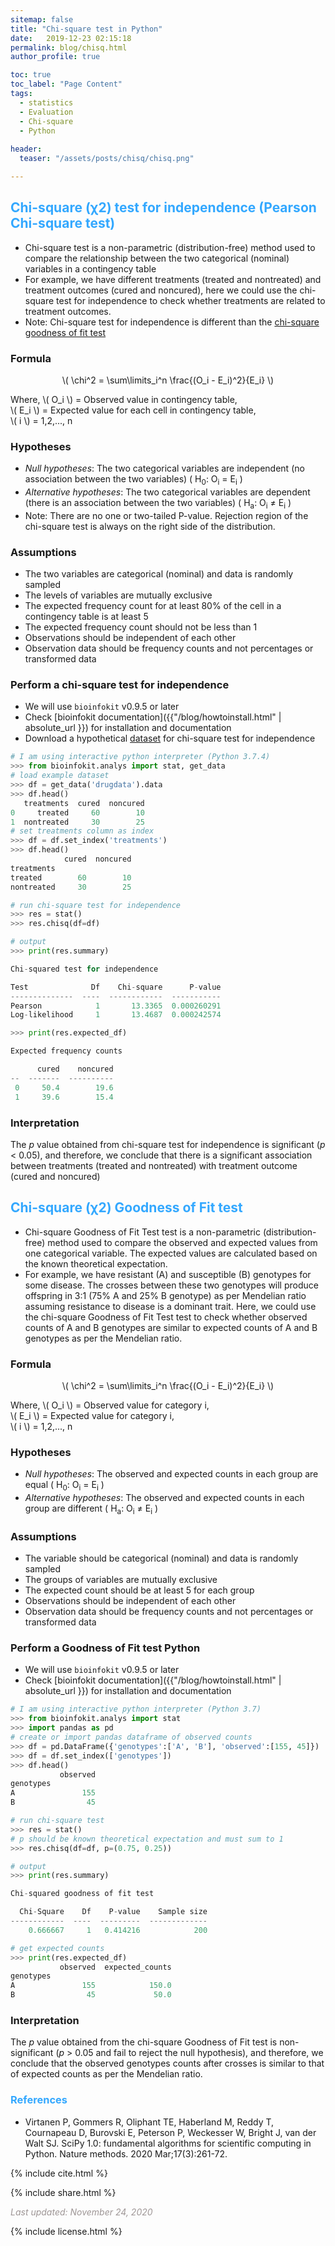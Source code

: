 ```yaml
---
sitemap: false
title: "Chi-square test in Python"
date:   2019-12-23 02:15:18
permalink: blog/chisq.html
author_profile: true

toc: true
toc_label: "Page Content"
tags:
  - statistics
  - Evaluation
  - Chi-square
  - Python
  
header:
  teaser: "/assets/posts/chisq/chisq.png"

---
```




<script type="text/javascript" async src="https://cdnjs.cloudflare.com/ajax/libs/mathjax/2.7.5/MathJax.js?config=TeX-MML-AM_CHTML" async></script>


## <span style="color:#33a8ff"> Chi-square (χ2) test for independence (Pearson Chi-square test)</span>
 - Chi-square test is a non-parametric (distribution-free) method used to compare the relationship between the two 
   categorical (nominal) variables in a contingency table
 - For example, we have different treatments (treated and nontreated) and treatment outcomes (cured and noncured), here
   we could use the chi-square test for independence to check whether treatments are related to treatment outcomes.
 - Note: Chi-square test for independence is different than the 
   <a href='https://reneshbedre.github.io/blog/chisq.html#-what-is-a-chi-square-%CF%872-goodness-of-fit-test'>chi-square goodness of fit test</a>

### Formula

<p align="center">
  \( \chi^2 = \sum\limits_i^n \frac{(O_i - E_i)^2}{E_i}  \) 
  </p>  
  
   <p>
  Where, \(  O_i \)  = Observed value in contingency table,<br>
         \(  E_i \)  = Expected value for each cell in contingency table,<br> 
         \( i \) = 1,2,..., n 
   </p>
   
 
 
### Hypotheses
 - <i>Null hypotheses</i>: The two categorical variables are independent (no association between the two variables) 
   ( H<sub>0</sub>: O<sub>i</sub> = E<sub>i</sub> )  
 - <i>Alternative hypotheses</i>: The two categorical variables are dependent (there is an association between the two 
   variables) ( H<sub>a</sub>: O<sub>i</sub> &ne; E<sub>i</sub> )  
- Note: There are no one or two-tailed P-value. Rejection region of the chi-square test is always on the right side of 
  the distribution.
 
### Assumptions
- The two variables are categorical (nominal) and data is randomly sampled
- The levels of variables are mutually exclusive 
- The expected frequency count for at least 80% of the cell in a contingency table is at least 5
- The expected frequency count should not be less than 1
- Observations should be independent of each other
- Observation data should be frequency counts and not percentages or transformed data

### Perform a chi-square test for independence 
- We will use `bioinfokit` v0.9.5 or later
- Check [bioinfokit documentation]({{"/blog/howtoinstall.html" | absolute_url }}) for installation and documentation
- Download a hypothetical <a href="/assets/posts/chisq/drugdata.csv">dataset</a> for chi-square test for independence

```python
# I am using interactive python interpreter (Python 3.7.4)
>>> from bioinfokit.analys import stat, get_data
# load example dataset
>>> df = get_data('drugdata').data
>>> df.head()
   treatments  cured  noncured
0     treated     60        10
1  nontreated     30        25
# set treatments column as index
>>> df = df.set_index('treatments')
>>> df.head()
            cured  noncured
treatments
treated        60        10
nontreated     30        25

# run chi-square test for independence
>>> res = stat()
>>> res.chisq(df=df)

# output
>>> print(res.summary)

Chi-squared test for independence

Test              Df    Chi-square      P-value
--------------  ----  ------------  -----------
Pearson            1       13.3365  0.000260291
Log-likelihood     1       13.4687  0.000242574

>>> print(res.expected_df)

Expected frequency counts

      cured    noncured
--  -------  ----------
 0     50.4        19.6
 1     39.6        15.4

``` 

<!--
Generated mosaic plot,

<p align="center">
<img src="/assets/posts/chisq/mosaic.png" width="500">
</p>

-->

### Interpretation
The <i>p</i> value obtained from chi-square test for independence is significant (<i>p</i> < 0.05), and therefore, we 
conclude that there is a significant association between treatments (treated and nontreated) with treatment outcome 
(cured and noncured)


## <span style="color:#33a8ff"> Chi-square (χ2) Goodness of Fit test </span>
- Chi-square Goodness of Fit Test test is a non-parametric (distribution-free) method used to compare the observed and 
  expected values from one categorical variable. The expected values are calculated based on the known theoretical 
  expectation.
- For example, we have resistant (A)  and susceptible (B) genotypes for some disease. The crosses between these
  two genotypes will produce offspring in 3:1  (75% A and 25% B genotype) as per Mendelian ratio assuming resistance to 
  disease is a dominant trait. Here, we could use the chi-square Goodness of Fit Test test to check whether observed 
  counts of A and B genotypes are similar to expected counts of A and B genotypes as per the Mendelian ratio.

### Formula

<p align="center">
  \( \chi^2 = \sum\limits_i^n \frac{(O_i - E_i)^2}{E_i}  \) 
  </p>  
  
   <p>
  Where, \(  O_i \)  = Observed value for category i,<br>
         \(  E_i \)  = Expected value for category i,<br> 
         \( i \) = 1,2,..., n 
   </p>
  
### Hypotheses  
 - <i>Null hypotheses</i>: The observed and expected counts in each group are equal ( H<sub>0</sub>: O<sub>i</sub> = E<sub>i</sub> )  
 - <i>Alternative hypotheses</i>: The observed and expected counts in each group are different  ( H<sub>a</sub>: O<sub>i</sub> &ne; E<sub>i</sub> )  
  
### Assumptions
- The variable should be categorical (nominal) and data is randomly sampled
- The groups of variables are mutually exclusive 
- The expected count should be at least 5 for each group
- Observations should be independent of each other
- Observation data should be frequency counts and not percentages or transformed data  
  
### Perform a Goodness of Fit test Python
- We will use `bioinfokit` v0.9.5 or later
- Check [bioinfokit documentation]({{"/blog/howtoinstall.html" | absolute_url }}) for installation and documentation

```python
# I am using interactive python interpreter (Python 3.7)
>>> from bioinfokit.analys import stat
>>> import pandas as pd
# create or import pandas dataframe of observed counts
>>> df = pd.DataFrame({'genotypes':['A', 'B'], 'observed':[155, 45]})
>>> df = df.set_index(['genotypes'])
>>> df.head()
           observed
genotypes
A               155
B                45

# run chi-square test 
>>> res = stat()
# p should be known theoretical expectation and must sum to 1
>>> res.chisq(df=df, p=(0.75, 0.25))

# output
>>> print(res.summary)

Chi-squared goodness of fit test

  Chi-Square    Df    P-value    Sample size
------------  ----  ---------  -------------
    0.666667     1   0.414216            200

# get expected counts
>>> print(res.expected_df)
           observed  expected_counts
genotypes
A               155            150.0
B                45             50.0

``` 

### Interpretation
The <i>p</i> value obtained from the chi-square Goodness of Fit test  is non-significant (<i>p</i> > 0.05 and fail to 
reject the null hypothesis), and therefore, we conclude that the observed genotypes counts after crosses is similar to 
that of expected counts as per the Mendelian ratio.


### <span style="color:#33a8ff"> References </span>
- Virtanen P, Gommers R, Oliphant TE, Haberland M, Reddy T, Cournapeau D, Burovski E, Peterson P, Weckesser W, Bright J, van der Walt SJ.
  SciPy 1.0: fundamental algorithms for scientific computing in Python. Nature methods. 2020 Mar;17(3):261-72.


<p>
{% include  cite.html %}
</p>

<p>
{% include  share.html %}
</p>
    
<span style="color:#9e9696"><i> Last updated: November 24, 2020</i> </span>    

<p>
{% include  license.html %}
</p>